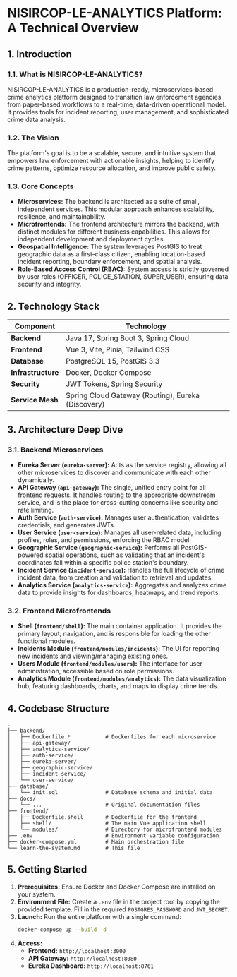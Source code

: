 # NISIRCOP-LE-ANALYTICS Platform: A Technical Overview

## 1. Introduction

### 1.1. What is NISIRCOP-LE-ANALYTICS?
NISIRCOP-LE-ANALYTICS is a production-ready, microservices-based crime analytics platform designed to transition law enforcement agencies from paper-based workflows to a real-time, data-driven operational model. It provides tools for incident reporting, user management, and sophisticated crime data analysis.

### 1.2. The Vision
The platform's goal is to be a scalable, secure, and intuitive system that empowers law enforcement with actionable insights, helping to identify crime patterns, optimize resource allocation, and improve public safety.

### 1.3. Core Concepts
- **Microservices:** The backend is architected as a suite of small, independent services. This modular approach enhances scalability, resilience, and maintainability.
- **Microfrontends:** The frontend architecture mirrors the backend, with distinct modules for different business capabilities. This allows for independent development and deployment cycles.
- **Geospatial Intelligence:** The system leverages PostGIS to treat geographic data as a first-class citizen, enabling location-based incident reporting, boundary enforcement, and spatial analysis.
- **Role-Based Access Control (RBAC):** System access is strictly governed by user roles (OFFICER, POLICE_STATION, SUPER_USER), ensuring data security and integrity.

## 2. Technology Stack

| Component      | Technology                                    |
|----------------|-----------------------------------------------|
| **Backend**    | Java 17, Spring Boot 3, Spring Cloud          |
| **Frontend**   | Vue 3, Vite, Pinia, Tailwind CSS              |
| **Database**   | PostgreSQL 15, PostGIS 3.3                    |
| **Infrastructure** | Docker, Docker Compose                      |
| **Security**   | JWT Tokens, Spring Security                   |
| **Service Mesh** | Spring Cloud Gateway (Routing), Eureka (Discovery) |

## 3. Architecture Deep Dive

### 3.1. Backend Microservices
- **Eureka Server (`eureka-server`):** Acts as the service registry, allowing all other microservices to discover and communicate with each other dynamically.
- **API Gateway (`api-gateway`):** The single, unified entry point for all frontend requests. It handles routing to the appropriate downstream service, and is the place for cross-cutting concerns like security and rate limiting.
- **Auth Service (`auth-service`):** Manages user authentication, validates credentials, and generates JWTs.
- **User Service (`user-service`):** Manages all user-related data, including profiles, roles, and permissions, enforcing the RBAC model.
- **Geographic Service (`geographic-service`):** Performs all PostGIS-powered spatial operations, such as validating that an incident's coordinates fall within a specific police station's boundary.
- **Incident Service (`incident-service`):** Handles the full lifecycle of crime incident data, from creation and validation to retrieval and updates.
- **Analytics Service (`analytics-service`):** Aggregates and analyzes crime data to provide insights for dashboards, heatmaps, and trend reports.

### 3.2. Frontend Microfrontends
- **Shell (`frontend/shell`):** The main container application. It provides the primary layout, navigation, and is responsible for loading the other functional modules.
- **Incidents Module (`frontend/modules/incidents`):** The UI for reporting new incidents and viewing/managing existing ones.
- **Users Module (`frontend/modules/users`):** The interface for user administration, accessible based on role permissions.
- **Analytics Module (`frontend/modules/analytics`):** The data visualization hub, featuring dashboards, charts, and maps to display crime trends.

## 4. Codebase Structure

```
.
├── backend/
│   ├── Dockerfile.*           # Dockerfiles for each microservice
│   ├── api-gateway/
│   ├── analytics-service/
│   ├── auth-service/
│   ├── eureka-server/
│   ├── geographic-service/
│   ├── incident-service/
│   └── user-service/
├── database/
│   └── init.sql               # Database schema and initial data
├── docs/
│   └── ...                    # Original documentation files
├── frontend/
│   ├── Dockerfile.shell       # Dockerfile for the frontend
│   ├── shell/                 # The main Vue application shell
│   └── modules/               # Directory for microfrontend modules
├── .env                       # Environment variable configuration
├── docker-compose.yml         # Main orchestration file
└── learn-the-system.md        # This file
```

## 5. Getting Started

1.  **Prerequisites:** Ensure Docker and Docker Compose are installed on your system.
2.  **Environment File:** Create a `.env` file in the project root by copying the provided template. Fill in the required `POSTGRES_PASSWORD` and `JWT_SECRET`.
3.  **Launch:** Run the entire platform with a single command:
    ```bash
    docker-compose up --build -d
    ```
4.  **Access:**
    -   **Frontend:** `http://localhost:3000`
    -   **API Gateway:** `http://localhost:8080`
    -   **Eureka Dashboard:** `http://localhost:8761`
